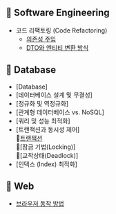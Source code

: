 ## 📌 Software Engineering
- 코드 리팩토링 (Code Refactoring)
  - [의존성 주입](https://github.com/Han00903/CS-study/blob/main/Software%20Engineering/%EC%9D%98%EC%A1%B4%EC%84%B1%20%EC%A3%BC%EC%9E%85.md)
  - [DTO와 엔티티 변환 방식](https://github.com/Han00903/CS-study/blob/main/Software%20Engineering/DTO%EC%99%80%20%EC%97%94%ED%8B%B0%ED%8B%B0%20%EB%B3%80%ED%99%98%20%EB%B0%A9%EC%8B%9D.md)

## 📌 Database
- [Database]
- [데이터베이스 설계 및 무결성]
- [정규화 및 역정규화]
- [관계형 데이터베이스 vs. NoSQL]
- [쿼리 및 성능 최적화]
- [트랜잭션과 동시성 제어]<br>
  🎯[트랜잭션](https://github.com/Han00903/CS-study/blob/main/Database/%ED%8A%B8%EB%9E%9C%EC%9E%AD%EC%85%98.md)<br>
  🎯[잠금 기법(Locking)]<br>
  🎯[교착상태(Deadlock)]<br>
- [인덱스 (Index) 최적화]

## 📌 Web
- [브라우저 동작 방법](https://github.com/Han00903/tech_interview_for_developer/blob/main/%EB%84%A4%ED%8A%B8%EC%9B%8C%ED%81%AC/%EB%B8%8C%EB%9D%BC%EC%9A%B0%EC%A0%80%20%EB%8F%99%EC%9E%91%EB%B0%A9%EB%B2%95.md)

